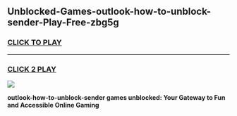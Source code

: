 
## Unblocked-Games-outlook-how-to-unblock-sender-Play-Free-zbg5g
<h3>
<a href="https://premium76.site?title=outlook-how-to-unblock-sender&ref=18A1">CLICK TO PLAY</a></h3>
<hr>

<h3>
<a href="https://premium76.site?title=outlook-how-to-unblock-sender&ref=18A1">CLICK 2 PLAY</a>
  
</h3>

<a href="https://premium76.site?title=outlook-how-to-unblock-sender&ref=18A1"><img src="https://clearcache.store/games.png"></a>


**outlook-how-to-unblock-sender games unblocked: Your Gateway to Fun and Accessible Online Gaming**
